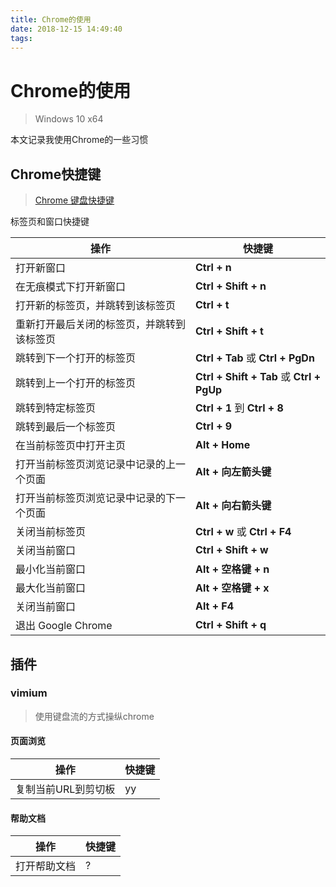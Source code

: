 ```yaml
---
title: Chrome的使用
date: 2018-12-15 14:49:40
tags:
---
```


# Chrome的使用

> Windows 10 x64

本文记录我使用Chrome的一些习惯

<!-- more -->

## Chrome快捷键

> [Chrome 键盘快捷键](https://support.google.com/chrome/answer/157179?hl=zh-Hans)

标签页和窗口快捷键

| **操作**                                   | **快捷键**                                |
| ------------------------------------------ | ----------------------------------------- |
| 打开新窗口                                 | **Ctrl + n**                              |
| 在无痕模式下打开新窗口                     | **Ctrl + Shift + n**                      |
| 打开新的标签页，并跳转到该标签页           | **Ctrl + t**                              |
| 重新打开最后关闭的标签页，并跳转到该标签页 | **Ctrl + Shift + t**                      |
| 跳转到下一个打开的标签页                   | **Ctrl + Tab** 或 **Ctrl + PgDn**         |
| 跳转到上一个打开的标签页                   | **Ctrl + Shift + Tab** 或 **Ctrl + PgUp** |
| 跳转到特定标签页                           | **Ctrl + 1** 到 **Ctrl + 8**              |
| 跳转到最后一个标签页                       | **Ctrl + 9**                              |
| 在当前标签页中打开主页                     | **Alt + Home**                            |
| 打开当前标签页浏览记录中记录的上一个页面   | **Alt + 向左箭头键**                      |
| 打开当前标签页浏览记录中记录的下一个页面   | **Alt + 向右箭头键**                      |
| 关闭当前标签页                             | **Ctrl + w** 或 **Ctrl + F4**             |
| 关闭当前窗口                               | **Ctrl + Shift + w**                      |
| 最小化当前窗口                             | **Alt + 空格键 + n**                      |
| 最大化当前窗口                             | **Alt + 空格键 + x**                      |
| 关闭当前窗口                               | **Alt + F4**                              |
| 退出 Google Chrome                         | **Ctrl + Shift + q**                      |

## 插件

### vimium

> 使用键盘流的方式操纵chrome

#### 页面浏览

| 操作                | 快捷键 |
| ------------------- | ------ |
| 复制当前URL到剪切板 | yy     |



#### 帮助文档

| 操作         | 快捷键 |
| ------------ | ------ |
| 打开帮助文档 | ?      |



